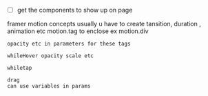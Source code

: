 - [ ] get the components to show up on page


framer motion concepts
    usually u have to create tansition, duration , animation etc
    motion.tag to enclose
    ex motion.div

    opacity etc in parameters for these tags

    whileHover opacity scale etc

    whiletap

    drag
    can use variables in params
                                                           